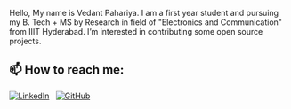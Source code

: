 Hello, My name is Vedant Pahariya. I am a first year student and pursuing my B. Tech + MS by Research in field of "Electronics and Communication" from IIIT Hyderabad. 
I’m interested in contributing some open source projects.

## 📫 How to reach me:

[![LinkedIn](https://img.shields.io/badge/-LinkedIn-blue?style=flat&logo=Linkedin&logoColor=white)](https://in.linkedin.com/in/vedant-pahariya) &nbsp;
 [![GitHub](https://img.shields.io/badge/-GitHub-black?style=flat&logo=github)](https://github.com/VedantPahariya)

<!---
VedantPahariya/VedantPahariya is a ✨ special ✨ repository because its `README.md` (this file) appears on your GitHub profile.
You can click the Preview link to take a look at your changes.
--->
